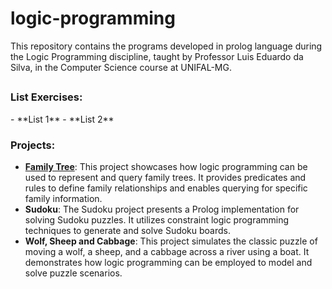 # logic-programming
This repository contains the programs developed in prolog language during the Logic Programming discipline, taught by Professor Luis Eduardo da Silva, in the Computer Science course at UNIFAL-MG. 

## 
<h3>List Exercises:</h3>
- **List 1**
- **List 2**

<h3>Projects:</h3>

- **[Family Tree](https://github.com/nicolelimat/logic-programming/tree/main/familytree)**: This project showcases how logic programming can be used to represent and query family trees. It provides predicates and rules to define family relationships and enables querying for specific family information.
- **Sudoku**: The Sudoku project presents a Prolog implementation for solving Sudoku puzzles. It utilizes constraint logic programming techniques to generate and solve Sudoku boards.
- **Wolf, Sheep and Cabbage**: This project simulates the classic puzzle of moving a wolf, a sheep, and a cabbage across a river using a boat. It demonstrates how logic programming can be employed to model and solve puzzle scenarios.